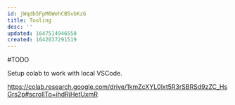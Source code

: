 ```yaml
---
id: jWqdb5FpM6WehCB5vbKzG
title: Tooling
desc: ''
updated: 1647514946550
created: 1642037291519
---
```


#TODO 

Setup colab to work with local VSCode.

https://colab.research.google.com/drive/1kmZcXYL0lxt5R3rSBRSd9zZC_HsGrs2p#scrollTo=ihdRjHetUxmR

